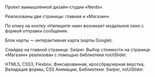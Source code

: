 Проект вымышленной дизайн-студии «Nerds».

Реализованы две страницы: главная и «Магазин». 

По клику на кнопку «Напишите нам» возникает модальное окно с формой отправки сообщения.

Блок карты — интерактивная карта (карты Google).

Слайдер на главной странице: Swiper. Выбор стоимости на странице «Магазин» реализован с помощью библиотеки noUiSlider.

HTML5,   CSS3,  Flexbox,   Фиксированная, кроссбраузерная верстка,   Валидация формы, CSS Анимации, Библиотеки: Swiper, noUiSlider.
